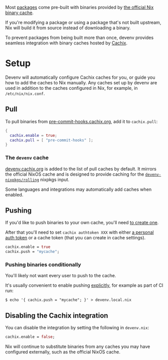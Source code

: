 Most [packages](./packages.md) come pre-built with binaries provided by [the official Nix binary cache](https://cache.nixos.org).

If you're modifying a package or using a package that's not built upstream,
Nix will build it from source instead of downloading a binary.

To prevent packages from being built more than once, devenv provides seamless integration with
binary caches hosted by [Cachix](https://cachix.org).

# Setup

Devenv will automatically configure Cachix caches for you, or guide you how to add the caches to Nix manually.
Any caches set up by devenv are used in addition to the caches configured in Nix, for example, in `/etc/nix/nix.conf`.

## Pull

To pull binaries from [pre-commit-hooks.cachix.org](https://pre-commit-hooks.cachix.org), add it to `cachix.pull`:

```nix title="devenv.nix"
{
  cachix.enable = true;
  cachix.pull = [ "pre-commit-hooks" ];
}
```

### The `devenv` cache

[devenv.cachix.org](https://devenv.cachix.org) is added to the list of pull caches by default.
It mirrors the official NixOS cache and is designed to provide caching for the [`devenv-nixpkgs/rolling`](https://github.com/cachix/devenv-nixpkgs) nixpkgs input.

Some languages and integrations may automatically add caches when enabled.

## Pushing

If you'd like to push binaries to your own cache, you'll need [to create one](https://app.cachix.org/cache).

After that you'll need to set `cachix authtoken XXX` with either [a personal auth token](https://app.cachix.org/personal-auth-tokens) or a cache token (that you can create in cache settings).

```nix title="devenv.nix"
cachix.enable = true
cachix.push = "mycache";
```

### Pushing binaries conditionally

You'll likely not want every user to push to the cache.

It's usually convenient to enable pushing [explicitly](files-and-variables.md#devenvlocalnix), for example as part of CI run:

```shell-session
$ echo '{ cachix.push = "mycache"; }' > devenv.local.nix
```

## Disabling the Cachix integration

You can disable the integration by setting the following in `devenv.nix`:

```nix title="devenv.nix"
cachix.enable = false;
```

Nix will continue to substitute binaries from any caches you may have configured externally, such as the official NixOS cache.
